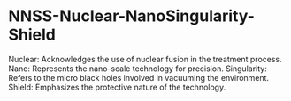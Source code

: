 # NNSS-Nuclear-NanoSingularity-Shield
Nuclear: Acknowledges the use of nuclear fusion in the treatment process. Nano: Represents the nano-scale technology for precision. Singularity: Refers to the micro black holes involved in vacuuming the environment. Shield: Emphasizes the protective nature of the technology.

